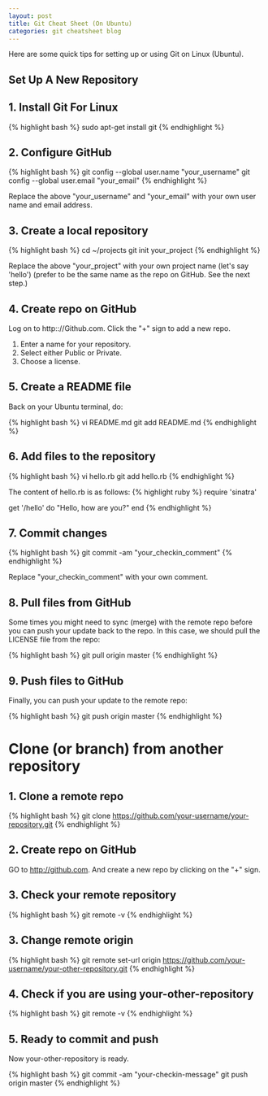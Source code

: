 ```yaml
---
layout: post
title: Git Cheat Sheet (On Ubuntu) 
categories: git cheatsheet blog
---
```


Here are some quick tips for setting up or using Git on Linux (Ubuntu).

## Set Up A New Repository

## 1. Install Git For Linux

{% highlight bash %}
sudo apt-get install git
{% endhighlight %}

## 2. Configure GitHub

{% highlight bash %}
git config --global user.name "your_username"
git config --global user.email "your_email"
{% endhighlight %}

Replace the above "your_username" and "your_email" with your own user name and email address.

## 3. Create a local repository 

{% highlight bash %}
cd ~/projects
git init your_project
{% endhighlight %}

Replace the above "your_project" with your own project name (let's say 'hello') (prefer to be the same name as the repo on GitHub.  See the next step.)

## 4. Create repo on GitHub

Log on to http:://Github.com.  Click the "+" sign to add a new repo.

1. Enter a name for your repository.
2. Select either Public or Private.
3. Choose a license.

## 5. Create a README file

Back on your Ubuntu terminal, do:

{% highlight bash %}
vi README.md
git add README.md
{% endhighlight %}

## 6. Add files to the repository

{% highlight bash %}
vi hello.rb
git add hello.rb
{% endhighlight %}

The content of hello.rb is as follows:
{% highlight ruby %}
require 'sinatra'

get '/hello' do
  "Hello, how are you?"
end
{% endhighlight %}

## 7. Commit changes

{% highlight bash %}
git commit -am "your_checkin_comment"
{% endhighlight %}

Replace "your_checkin_comment" with your own comment.

## 8. Pull files from GitHub

Some times you might need to sync (merge) with the remote repo before you can push your update back to the repo.  In this case, we should pull the LICENSE file from the repo: 

{% highlight bash %}
git pull origin master
{% endhighlight %}

## 9. Push files to GitHub

Finally, you can push your update to the remote repo: 

{% highlight bash %}
git push origin master
{% endhighlight %}

# Clone (or branch) from another repository

## 1. Clone a remote repo

{% highlight bash %}
git clone https://github.com/your-username/your-repository.git
{% endhighlight %}


## 2. Create repo on GitHub

GO to http://github.com.  And create a new repo by clicking on the "+" sign.

## 3. Check your remote repository

{% highlight bash %}
git remote -v
{% endhighlight %}

## 3. Change remote origin

{% highlight bash %}
git remote set-url origin https://github.com/your-username/your-other-repository.git
{% endhighlight %}

## 4. Check if you are using your-other-repository

{% highlight bash %}
git remote -v
{% endhighlight %}

## 5. Ready to commit and push

Now your-other-repository is ready.

{% highlight bash %}
git commit -am "your-checkin-message"
git push origin master 
{% endhighlight %}



